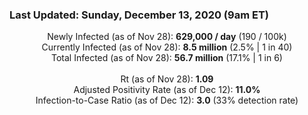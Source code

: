 ### Last Updated: Sunday, December 13, 2020 (9am ET)
<p align="center">
Newly Infected (as of Nov 28): <b>629,000 / day</b> 
(190 / 100k)<br>
Currently Infected (as of Nov 28): <b>8.5 million</b> 
(2.5% | 1 in 40)<br>
Total Infected (as of Nov 28): <b>56.7 million</b> 
(17.1% | 1 in 6)<br>
<br>
Rt (as of Nov 28): <b>1.09</b><br>
Adjusted Positivity Rate (as of Dec 12): <b>11.0%</b><br>
Infection-to-Case Ratio (as of Dec 12): <b>3.0</b> (33% detection rate)</p>